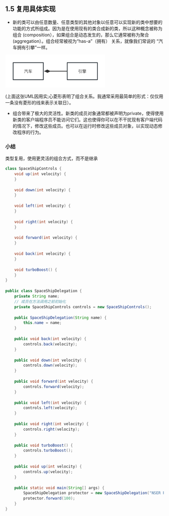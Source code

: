 ## 1.5 复用具体实现

- 新的类可以由任意数量、任意类型的其他对象以任意可以实现新的类中想要的功能的方式所组成。因为是在使用现有的类合成新的类，所以这种概念被称为组合 (composition），如果组合是动态发生的，那么它通常被称为聚合 (aggregation）。组合经常被视为“has-a”（拥有） 关系，就像我们常说的 “汽车拥有引攀”一样。
  
![has-a](../imgs/1.5has-a.png)

(上面这张UML因用实;心菱形表明了组合关系。我通常采用最简单的形式：仅仅用一条没有菱形的线来表示关联日）。

- 组合带来了极大的灵活性。新类的成员对象通常都被声明为private，使得使用新类的客户端程序员不能访问它们。这也使得你可以在不干扰现有客户端代码的情况下，修改这些成员。也可以在运行时修改这些成员对象，以实现动态修改程序的行为。

###  小结
类型复用，使用更灵活的组合方式，而不是继承


```java
class SpaceShipControls {
    void up(int velocity) {
    }
 
    void down(int velocity) {
    }
 
    void left(int velocity) {
    }
 
    void right(int velocity) {
    }
 
    void forward(int velocity) {
    }
 
    void back(int velocity) {
    }
 
    void turboBoost() {
    }
}
 
public class SpaceShipDelegation {
    private String name;
    // 成员在方法调用之前初始化
    private SpaceShipControls controls = new SpaceShipControls();
 
    public SpaceShipDelegation(String name) {
        this.name = name;
    }
 
    public void back(int velocity) {
        controls.back(velocity);
    }
 
    public void down(int velocity) {
        controls.down(velocity);
    }
 
    public void forward(int velocity) {
        controls.forward(velocity);
    }
 
    public void left(int velocity) {
        controls.left(velocity);
    }
 
    public void right(int velocity) {
        controls.right(velocity);
    }
 
    public void turboBoost() {
        controls.turboBoost();
    }
 
    public void up(int velocity) {
        controls.up(velocity);
    }
 
    public static void main(String[] args) {
        SpaceShipDelegation protector = new SpaceShipDelegation("NSER Protector");
        protector.forward(100);
    }
}
```